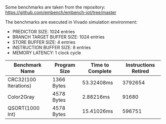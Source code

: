 Some benchmarks are taken from the repository: https://github.com/embench/embench-iot/tree/master

The benchmarks are executed in Vivado simulation environment: 

* PREDICTOR SIZE: 1024 entries
* BRANCH TARGET BUFFER SIZE: 1024 entries
* STORE BUFFER SIZE: 4 entries
* INSTRUCTION BUFFER SIZE: 8 entries
* MEMORY LATENCY: 1 clock cycle


Benchmark Name | Program Size | Time to Complete | Instructions Retired |
--- | --- | --- | --- | 
CRC32(100 Iterations) | 1366 Bytes | 53.32408ms | 3792654 |
Color2Gray | 4578 Bytes | 2.88216ms | 91680 | 
QSORT(1000 Int) | 4578 Bytes | 15.41026ms | 596751 |